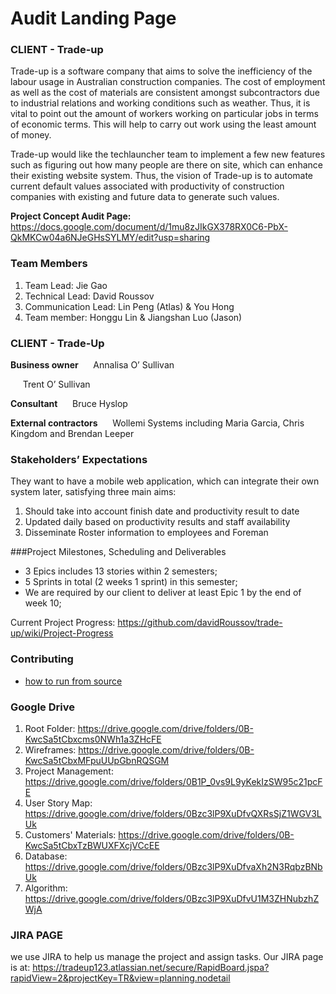 # Audit Landing Page

### CLIENT - Trade-up
Trade-up is a software company that aims to solve the inefficiency of the labour usage in Australian construction companies. The cost of employment as well as the cost of materials are consistent amongst subcontractors due to industrial relations and working conditions such as weather. Thus, it is vital to point out the amount of workers working on particular jobs in terms of economic terms. This will help to carry out work using the least amount of money.

Trade-up would like the techlauncher team to implement a few new features such as figuring out how many people are there on site, which can enhance their existing website system. Thus, the vision of Trade-up is to automate current default values associated with productivity of construction companies with existing and future data to generate such values.

**Project Concept Audit Page:**
https://docs.google.com/document/d/1mu8zJIkGX378RX0C6-PbX-QkMKCw04a6NJeGHsSYLMY/edit?usp=sharing

### Team Members
1. Team Lead: Jie Gao
2. Technical Lead: David Roussov
3. Communication Lead:  Lin Peng (Atlas) & You Hong
4. Team member: Honggu Lin & Jiangshan Luo (Jason)

### CLIENT - Trade-Up
**Business owner**
&nbsp;&nbsp;&nbsp;&nbsp; Annalisa O’ Sullivan

&nbsp;&nbsp;&nbsp;&nbsp; Trent O’ Sullivan

**Consultant**
&nbsp;&nbsp;&nbsp;&nbsp; Bruce Hyslop

**External contractors**
&nbsp;&nbsp;&nbsp;&nbsp; Wollemi Systems including Maria Garcia, Chris Kingdom and Brendan Leeper

### Stakeholders’ Expectations
They want to have a mobile web application, which can integrate their own system later, satisfying three main aims:
1. Should take into account finish date and productivity result to date
2. Updated daily based on productivity results and staff availability
3. Disseminate Roster information to employees and Foreman


###Project Milestones, Scheduling and Deliverables

* 3 Epics includes 13 stories within 2 semesters;
* 5 Sprints in total (2 weeks 1 sprint) in this semester;
* We are required by our client to deliver at least Epic 1 by the end of week 10;

Current Project Progress: https://github.com/davidRoussov/trade-up/wiki/Project-Progress

### Contributing
* [how to run from source](https://github.com/davidRoussov/trade-up/blob/master/CONTRIBUTING.md)

### Google Drive
1. Root Folder: https://drive.google.com/drive/folders/0B-KwcSa5tCbxcms0NWh1a3ZHcFE
2. Wireframes: https://drive.google.com/drive/folders/0B-KwcSa5tCbxMFpuUUpGbnRQSGM
3. Project Management: https://drive.google.com/drive/folders/0B1P_0vs9L9yKekIzSW95c21pcFE
4. User Story Map: https://drive.google.com/drive/folders/0Bzc3lP9XuDfvQXRsSjZ1WGV3LUk
5. Customers' Materials: https://drive.google.com/drive/folders/0B-KwcSa5tCbxTzBWUXFXcjVCcEE
6. Database: https://drive.google.com/drive/folders/0Bzc3lP9XuDfvaXh2N3RqbzBNbUk
7. Algorithm: https://drive.google.com/drive/folders/0Bzc3lP9XuDfvU1M3ZHNubzhZWjA

### JIRA PAGE
we use JIRA to help us manage the project and assign tasks.
Our JIRA page is at: https://tradeup123.atlassian.net/secure/RapidBoard.jspa?rapidView=2&projectKey=TR&view=planning.nodetail

